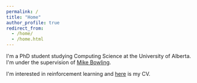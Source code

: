 ```yaml
---
permalink: /
title: "Home"
author_profile: true
redirect_from: 
  - /home/
  - /home.html
---
```


I'm a PhD student studying Computing Science at the University of Alberta. I'm under the supervision of 
[Mike Bowling](http://webdocs.cs.ualberta.ca/~bowling/).

I'm interested in reinforcement learning and [here](/pdfs/CV.pdf) is my CV.
